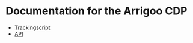 # Documentation for the Arrigoo CDP

* [Trackingscript](docs/trackingscript.md)
* [API](docs/api.md)